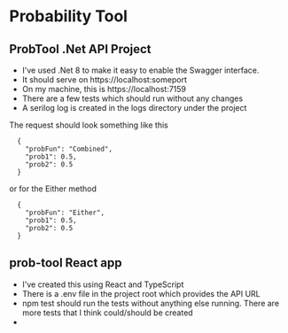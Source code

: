 # Probability Tool

## ProbTool .Net API Project

- I've used .Net 8 to make it easy to enable the Swagger interface.
- It should serve on https://localhost:someport
- On my machine, this is https://localhost:7159
- There are a few tests which should run without any changes
- A serilog log is created in the logs directory under the project

The request should look something like this

```
  {
    "probFun": "Combined",
    "prob1": 0.5,
    "prob2": 0.5
  }
```

or for the Either method

```
  {
    "probFun": "Either",
    "prob1": 0.5,
    "prob2": 0.5
  }
```

## prob-tool React app

- I've created this using React and TypeScript
- There is a .env file in the project root which provides the API URL
- npm test should run the tests without anything else running. There are more tests that I think could/should be created
-
